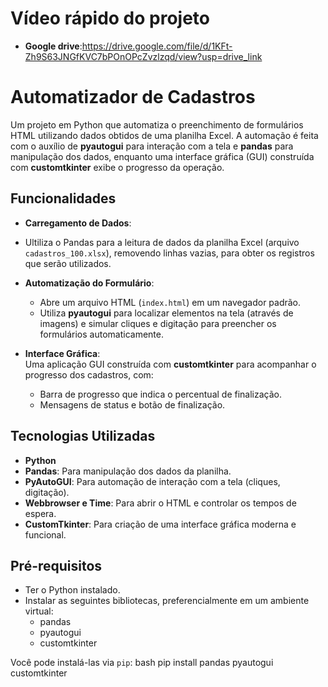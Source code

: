 # Vídeo rápido do projeto 
  
  - **Google drive**:https://drive.google.com/file/d/1KFt-Zh9S63JNGfKVC7bPOnOPcZvzlzqd/view?usp=drive_link
    
# Automatizador de Cadastros

Um projeto em Python que automatiza o preenchimento de formulários HTML utilizando dados obtidos de uma planilha Excel. A automação é feita com o auxílio de **pyautogui** para interação com a tela e **pandas** para manipulação dos dados, enquanto uma interface gráfica (GUI) construída com **customtkinter** exibe o progresso da operação.

## Funcionalidades

  - **Carregamento de Dados**:
  - Ultiliza o Pandas para a leitura de dados da planilha Excel (arquivo `cadastros_100.xlsx`), removendo linhas vazias, para obter os registros que serão utilizados.

- **Automatização do Formulário**:  
  - Abre um arquivo HTML (`index.html`) em um navegador padrão.
  - Utiliza **pyautogui** para localizar elementos na tela (através de imagens) e simular cliques e digitação para preencher os formulários automaticamente.

- **Interface Gráfica**:  
  Uma aplicação GUI construída com **customtkinter** para acompanhar o progresso dos cadastros, com:
  - Barra de progresso que indica o percentual de finalização.
  - Mensagens de status e botão de finalização.
  
## Tecnologias Utilizadas

- **Python**
- **Pandas**: Para manipulação dos dados da planilha.
- **PyAutoGUI**: Para automação de interação com a tela (cliques, digitação).
- **Webbrowser e Time**: Para abrir o HTML e controlar os tempos de espera.
- **CustomTkinter**: Para criação de uma interface gráfica moderna e funcional.

## Pré-requisitos

- Ter o Python instalado.
- Instalar as seguintes bibliotecas, preferencialmente em um ambiente virtual:
  - pandas
  - pyautogui
  - customtkinter
  
Você pode instalá-las via `pip`:
bash
pip install pandas pyautogui customtkinter

